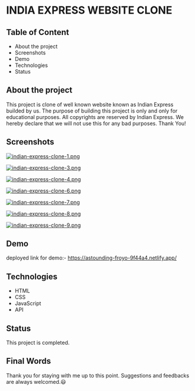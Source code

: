 
# INDIA EXPRESS WEBSITE CLONE





## Table of Content

- About the project
- Screenshots
- Demo
- Technologies
- Status


## About the project

This project is clone of well known website known as Indian Express builded by us. The purpose of building this project is only and only for educational purposes. All copyrights are reserved by Indian Express. We hereby declare that we will not use this for any bad purposes. Thank You!
## Screenshots

[![indian-express-clone-1.png](https://i.postimg.cc/VL3NkXKL/indian-express-clone-1.png)](https://postimg.cc/ppJv05Ng)

[![indian-express-clone-3.png](https://i.postimg.cc/65G9gyBs/indian-express-clone-3.png)](https://postimg.cc/HVdD7WJ3)

[![indian-express-clone-4.png](https://i.postimg.cc/TPQGgbJb/indian-express-clone-4.png)](https://postimg.cc/v11pdcj8)

[![indian-express-clone-6.png](https://i.postimg.cc/T3JhNpcd/indian-express-clone-6.png)](https://postimg.cc/gxrYnc5Q)

[![indian-express-clone-7.png](https://i.postimg.cc/rpysBMhS/indian-express-clone-7.png)](https://postimg.cc/YvVtgKB9)

[![indian-express-clone-8.png](https://i.postimg.cc/5yz2B00M/indian-express-clone-8.png)](https://postimg.cc/fSwsZMmH)

[![indian-express-clone-9.png](https://i.postimg.cc/Jnf1zLQY/indian-express-clone-9.png)](https://postimg.cc/LYVdxGwj)
## Demo

deployed link for demo:- https://astounding-froyo-9f44a4.netlify.app/


## Technologies

- HTML
- CSS
- JavaScript
- API
## Status

This project is completed. 
## Final Words

Thank you for staying with me up to this point. Suggestions and feedbacks are always welcomed.😃